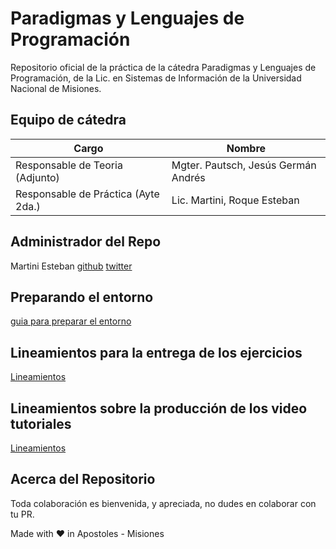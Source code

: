 # Paradigmas y Lenguajes de Programación

Repositorio oficial de la práctica de la cátedra Paradigmas y Lenguajes de Programación, de la Lic. en Sistemas de Información de la Universidad Nacional de Misiones.

## Equipo de cátedra

| Cargo                               | Nombre                              |
| ----------------------------------- | ----------------------------------- |
| Responsable de Teoria (Adjunto)     | Mgter. Pautsch, Jesús Germán Andrés |
| Responsable de Práctica (Ayte 2da.) | Lic. Martini, Roque Esteban         |

## Administrador del Repo

Martini Esteban
[github](https://github.com/SuichiM) [twitter](https://twitter.com/SuichiM)

## Preparando el entorno

[guia para preparar el entorno](./unidad_0/README.md)

## Lineamientos para la entrega de los ejercicios

[Lineamientos](./docs/lineamientos_entrega.md)

## Lineamientos sobre la producción de los video tutoriales

[Lineamientos](./docs/lineamientos_video.md)

## Acerca del Repositorio

Toda colaboración es bienvenida, y apreciada, no dudes en colaborar con tu PR.

<footer>
  Made with ❤️ in Apostoles - Misiones 
</footer>

